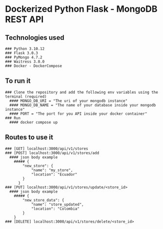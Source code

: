 # Dockerized Python Flask - MongoDB REST API 
  ## Technologies used
    ### Python 3.10.12
    ### Flask 3.0.3
    ### PyMongo 4.7.2
    ### Waitress 3.0.0
    ### Docker - DockerCompose
  ## To run it
    ### Clone the repository and add the following env variables using the terminal (required)
      #### MONGO_DB_URI = "The uri of your mongodb instance"
      #### MONGO_DB_NAME = "The name of your database inside your mongodb instance"
      #### PORT = "The port for you API inside your docker container"
    ### Run
      #### docker compose up
  ## Routes to use it
    ### [GET] localhost:3000/api/v1/stores
    ### [POST] localhost:3000/api/v1/stores/add
      #### json body example
        ##### {
          	"new_store": {
          		"name": "my_store",
          		"location": "Ecuador"
          	}
          }
    ### [PUT] localhost:3000/api/v1/stores/update/<store_id>
      #### json body example
        ##### {
        	"new_store_data": {
        		"name": "store_updated",
        		"location": "Colombia"
        	}
        }
    ### [DELETE] localhost:3000/api/v1/stores/delete/<store_id>
